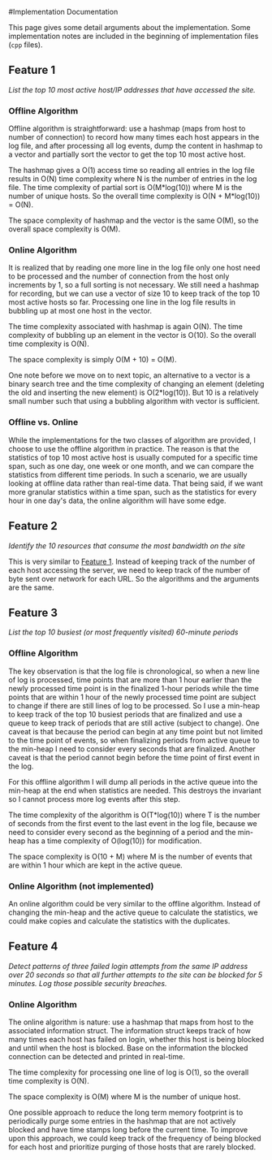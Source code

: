 #Implementation Documentation

This page gives some detail arguments about the implementation. Some
implementation notes are included in the beginning of implementation files
(`cpp` files).

## Feature 1

*List the top 10 most active host/IP addresses that have accessed the site.*

### Offline Algorithm

Offline algorithm is straightforward: use a hashmap (maps from host to number of
connection) to record how many times each host appears in the log file, and
after processing all log events, dump the content in hashmap to a vector and
partially sort the vector to get the top 10 most active host.

The hashmap gives a O(1) access time so reading all entries in the log file
results in O(N) time complexity where N is the number of entries in the log
file. The time complexity of partial sort is O(M\*log(10)) where M is the number
of unique hosts. So the overall time complexity is O(N + M\*log(10)) = O(N).

The space complexity of hashmap and the vector is the same O(M), so the overall
space complexity is O(M).

### Online Algorithm

It is realized that by reading one more line in the log file only one host need
to be processed and the number of connection from the host only increments by 1,
so a full sorting is not necessary. We still need a hashmap for recording, but
we can use a vector of size 10 to keep track of the top 10 most active hosts so
far. Processing one line in the log file results in bubbling up at most one host
in the vector.

The time complexity associated with hashmap is again O(N). The time complexity
of bubbling up an element in the vector is O(10). So the overall time complexity
is O(N).

The space complexity is simply O(M + 10) = O(M).

One note before we move on to next topic, an alternative to a vector is a binary
search tree and the time complexity of changing an element (deleting the old and
inserting the new element) is O(2\*log(10)). But 10 is a relatively small number
such that using a bubbling algorithm with vector is sufficient.

### Offline vs. Online

While the implementations for the two classes of algorithm are provided, I
choose to use the offline algorithm in practice. The reason is that the
statistics of top 10 most active host is usually computed for a specific time
span, such as one day, one week or one month, and we can compare the statistics
from different time periods. In such a scenario, we are usually looking at
offline data rather than real-time data. That being said, if we want more
granular statistics within a time span, such as the statistics for every hour in
one day's data, the online algorithm will have some edge.

## Feature 2

*Identify the 10 resources that consume the most bandwidth on the site*

This is very similar to [Feature 1](#feature-1). Instead of keeping track of the
number of each host accessing the server, we need to keep track of the number of
byte sent over network for each URL. So the algorithms and the arguments are the
same.

## Feature 3

*List the top 10 busiest (or most frequently visited) 60-minute periods*

### Offline Algorithm

The key observation is that the log file is chronological, so when a new line of
log is processed, time points that are more than 1 hour earlier than the newly
processed time point is in the finalized 1-hour periods while the time points
that are within 1 hour of the newly processed time point are subject to change
if there are still lines of log to be processed. So I use a min-heap to keep
track of the top 10 busiest periods that are finalized and use a queue to keep
track of periods that are still active (subject to change). One caveat is that
because the period can begin at any time point but not limited to the time point
of events, so when finalizing periods from active queue to the min-heap I need
to consider every seconds that are finalized. Another caveat is that the period
cannot begin before the time point of first event in the log.

For this offline algorithm I will dump all periods in the active queue into the
min-heap at the end when statistics are needed. This destroys the invariant so I
cannot process more log events after this step.

The time complexity of the algorithm is O(T\*log(10)) where T is the number of
seconds from the first event to the last event in the log file, because we need
to consider every second as the beginning of a period and the min-heap has a
time complexity of O(log(10)) for modification.

The space complexity is O(10 + M) where M is the number of events that are
within 1 hour which are kept in the active queue.

### Online Algorithm (not implemented)

An online algorithm could be very similar to the offline algorithm. Instead of
changing the min-heap and the active queue to calculate the statistics, we could
make copies and calculate the statistics with the duplicates. 

## Feature 4

*Detect patterns of three failed login attempts from the same IP address over 20
seconds so that all further attempts to the site can be blocked for 5 minutes.
Log those possible security breaches.*

### Online Algorithm

The online algorithm is nature: use a hashmap that maps from host to the
associated information struct. The information struct keeps track of how many
times each host has failed on login, whether this host is being blocked and
until when the host is blocked. Base on the information the blocked connection
can be detected and printed in real-time.

The time complexity for processing one line of log is O(1), so the overall time
complexity is O(N).

The space complexity is O(M) where M is the number of unique host.

One possible approach to reduce the long term memory footprint is to
periodically purge some entries in the hashmap that are not actively blocked and
have time stamps long before the current time. To improve upon this approach, we
could keep track of the frequency of being blocked for each host and prioritize
purging of those hosts that are rarely blocked.
